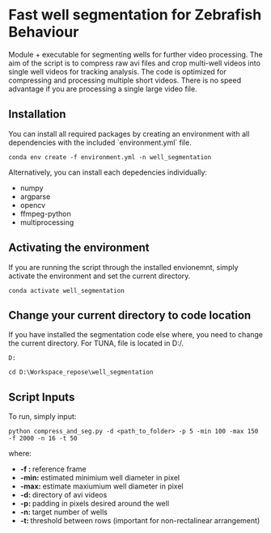 # Fast well segmentation for Zebrafish Behaviour

Module + executable for segmenting wells for further video processing. The aim of the script is to compress raw avi files and crop multi-well videos into single well videos for tracking analysis. The code is optimized for compressing and processing multiple short videos. There is no speed advantage if you are processing a single large video file.

<h2> Installation </h2>
You can install all required packages by creating an environment with all dependencies with the included `environment.yml` file.
<p> </p>

```
conda env create -f environment.yml -n well_segmentation
```

<p> </p>
<p> Alternatively, you can install each depedencies individually: </p>
<ul>
    <li> numpy </li> 
    <li> argparse </li> 
    <li> opencv </li> 
    <li> ffmpeg-python </li>
    <li> multiprocessing </li>
</ul>
  

<h2> Activating the environment </h2>
If you are running the script through the installed envionemnt, simply activate the environment and set the current directory.
<p> </p>

```
conda activate well_segmentation
```


<h2> Change your current directory to code location </h2>
If you have installed the segmentation code else where, you need to change the current directory. For TUNA, file is located in D:/.
<p> </p>

```
D:
```
```
cd D:\Workspace_repose\well_segmentation
```

<h2> Script Inputs </h2>
To run, simply input:
<p> </p>

```
python compress_and_seg.py -d <path_to_folder> -p 5 -min 100 -max 150 -f 2000 -n 16 -t 50
```

where:
<ul>
    <li> <strong> -f : </strong> reference frame </li> 
    <li> <strong> -min: </strong> estimated minimium well diameter in pixel </li> 
    <li> <strong> -max: </strong> estimate maxiumium well diameter in pixel </li> 
    <li> <strong> -d: </strong> directory of avi videos </li>
    <li> <strong> -p: </strong> padding in pixels desired around the well </li>
    <li> <strong> -n: </strong> target number of wells </li>
    <li> <strong> -t: </strong> threshold between rows (important for non-rectalinear arrangement) </li>
</ul>

